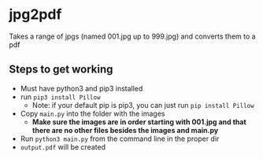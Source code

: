 # jpg2pdf
Takes a range of jpgs (named 001.jpg up to 999.jpg) and converts them to a pdf
## Steps to get working
- Must have python3 and pip3 installed
- run `pip3 install Pillow`
  - Note: if your default pip is pip3, you can just run `pip install Pillow`
- Copy `main.py` into the folder with the images
  - **Make sure the images are in order starting with 001.jpg and that there are no other files besides the images and main.py**
- Run `python3 main.py` from the command line in the proper dir
- `output.pdf` will be created
